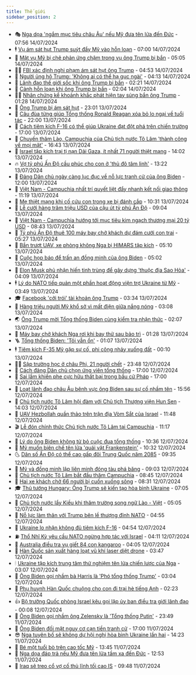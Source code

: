 ```yaml
---
title: Thế giới
sidebar_position: 2
---
```


<!-- vnexpress-the-gioi:START -->
- 🎭 [Nga dọa &#39;ngắm mục tiêu châu Âu&#39; nếu Mỹ đưa tên lửa đến Đức](https://vnexpress.net/nga-doa-ngam-muc-tieu-chau-au-neu-my-dua-ten-lua-den-duc-4769832.html) - 07:56 14/07/2024
- 🕴 [Vụ ám sát hụt Trump suýt đẩy Mỹ vào hỗn loạn](https://vnexpress.net/vu-am-sat-hut-trump-suyt-day-my-vao-hon-loan-4769802.html) - 07:00 14/07/2024
- 🤭 [Mật vụ Mỹ bị chê phản ứng chậm trong vụ ông Trump bị bắn](https://vnexpress.net/mat-vu-my-bi-che-phan-ung-cham-trong-vu-ong-trump-bi-ban-4769763.html) - 05:05 14/07/2024
- 🧑‍💻 [FBI xác định nghi phạm ám sát hụt ông Trump](https://vnexpress.net/fbi-xac-dinh-nghi-pham-am-sat-hut-ong-trump-4769801.html) - 04:53 14/07/2024
- 🦏 [Người ủng hộ Trump: &#39;Không ai có thể hạ gục ngài&#39;](https://vnexpress.net/nguoi-ung-ho-trump-khong-ai-co-the-ha-guc-ngai-4769757.html) - 04:13 14/07/2024
- 🦒 [Lãnh đạo thế giới sốc khi ông Trump bị bắn](https://vnexpress.net/lanh-dao-the-gioi-soc-khi-ong-trump-bi-ban-4769743.html) - 02:21 14/07/2024
- 🌈 [Cảnh hỗn loạn khi ông Trump bị bắn](https://vnexpress.net/canh-hon-loan-khi-ong-trump-bi-ban-4769738.html) - 02:04 14/07/2024
- 🧑‍🏫 [Nhân chứng kể khoảnh khắc phát hiện tay súng bắn ông Trump](https://vnexpress.net/nhan-chung-ke-khoanh-khac-phat-hien-tay-sung-ban-ong-trump-4769731.html) - 01:28 14/07/2024
- 🐲 [Ông Trump bị ám sát hụt](https://vnexpress.net/no-sung-tai-su-kien-van-dong-tranh-cu-cua-ong-trump-4769722-tong-thuat.html) - 23:01 13/07/2024
- 🦒 [Câu đùa từng giúp Tổng thống Ronald Reagan xóa bỏ lo ngại về tuổi tác](https://vnexpress.net/cau-dua-tung-giup-tong-thong-ronald-reagan-xoa-bo-lo-ngai-ve-tuoi-tac-4768144.html) - 22:00 13/07/2024
- 🐻 [Cách tiêm kích F-16 có thể giúp Ukraine đạt đột phá trên chiến trường](https://vnexpress.net/cach-tiem-kich-f-16-co-the-giup-ukraine-dat-dot-pha-tren-chien-truong-4768595.html) - 17:00 13/07/2024
- 🚀 [Chuyến thăm Lào, Campuchia của Chủ tịch nước Tô Lâm &#39;thành công về mọi mặt&#39;](https://vnexpress.net/chuyen-tham-lao-campuchia-cua-chu-tich-nuoc-to-lam-thanh-cong-ve-moi-mat-4769688.html) - 16:43 13/07/2024
- 🥰 [Israel tập kích trại tị nạn Dải Gaza, ít nhất 71 người thiệt mạng](https://vnexpress.net/israel-tap-kich-trai-ti-nan-dai-gaza-it-nhat-71-nguoi-thiet-mang-4769672.html) - 14:02 13/07/2024
- 🔥 [Vợ tỷ phú Ấn Độ cầu phúc cho con ở &#39;thủ đô tâm linh&#39;](https://vnexpress.net/vo-ty-phu-an-do-cau-phuc-cho-con-o-thu-do-tam-linh-4769582.html) - 13:22 13/07/2024
- 🥳 [Đảng Dân chủ ngày càng lục đục về nỗ lực tranh cử của ông Biden](https://vnexpress.net/dang-dan-chu-ngay-cang-luc-duc-ve-no-luc-tranh-cu-cua-ong-biden-4769518.html) - 12:00 13/07/2024
- 💼 [Việt Nam - Campuchia nhất trí quyết liệt đẩy nhanh kết nối giao thông](https://vnexpress.net/viet-nam-campuchia-nhat-tri-quyet-liet-day-nhanh-ket-noi-giao-thong-4769653.html) - 11:19 13/07/2024
- 🤡 [Mẹ thiệt mạng khi cố cứu con trong xe bị đánh cắp](https://vnexpress.net/me-thiet-mang-khi-co-cuu-con-trong-xe-bi-danh-cap-4769559.html) - 10:31 13/07/2024
- 🌁 [Lễ cưới hàng trăm triệu USD của cậu út tỷ phú Ấn Độ](https://vnexpress.net/le-cuoi-hang-tram-trieu-usd-cua-cau-ut-ty-phu-an-do-4769621.html) - 09:04 13/07/2024
- 🤩 [Việt Nam - Campuchia hướng tới mục tiêu kim ngạch thương mại 20 tỷ USD](https://vnexpress.net/viet-nam-campuchia-huong-toi-muc-tieu-kim-ngach-thuong-mai-20-ty-usd-4769625.html) - 08:43 13/07/2024
- 🎉 [Tỷ phú Ấn Độ thuê 100 máy bay chở khách dự đám cưới con trai](https://vnexpress.net/ty-phu-an-do-thue-100-may-bay-cho-khach-du-dam-cuoi-con-trai-4769570.html) - 05:27 13/07/2024
- 🎉 [Bắn trượt UAV, xe phòng không Nga bị HIMARS tập kích](https://vnexpress.net/ban-truot-uav-xe-phong-khong-nga-bi-himars-tap-kich-4769547.html) - 05:10 13/07/2024
- 🌁 [Cuộc họp báo để trấn an đồng minh của ông Biden](https://vnexpress.net/cuoc-hop-bao-de-tran-an-dong-minh-cua-ong-biden-4769252.html) - 05:02 13/07/2024
- 🌊 [Elon Musk phủ nhận hiến tinh trùng để gây dựng &#39;thuộc địa Sao Hỏa&#39;](https://vnexpress.net/elon-musk-phu-nhan-hien-tinh-trung-de-gay-dung-thuoc-dia-sao-hoa-4769493.html) - 04:09 13/07/2024
- 🕴 [Lý do NATO tiếp quản một phần hoạt động viện trợ Ukraine từ Mỹ](https://vnexpress.net/ly-do-nato-tiep-quan-mot-phan-hoat-dong-vien-tro-ukraine-tu-my-4769313.html) - 03:49 13/07/2024
- 🎓 [Facebook &#39;cởi trói&#39; tài khoản ông Trump](https://vnexpress.net/facebook-coi-troi-tai-khoan-ong-trump-4769540.html) - 03:34 13/07/2024
- 🦩 [Hàng triệu người Mỹ khổ sở vì mất điện giữa nắng nóng](https://vnexpress.net/hang-trieu-nguoi-my-kho-so-vi-mat-dien-giua-nang-nong-4769517.html) - 03:08 13/07/2024
- 🌏 [Ông Trump mời Tổng thống Biden cùng kiểm tra nhận thức](https://vnexpress.net/ong-trump-moi-tong-thong-biden-cung-kiem-tra-nhan-thuc-4769476.html) - 02:07 13/07/2024
- 🌋 [Máy bay chở khách Nga rơi khi bay thử sau bảo trì](https://vnexpress.net/may-bay-cho-khach-nga-roi-khi-bay-thu-sau-bao-tri-4769475.html) - 01:28 13/07/2024
- 🪜 [Tổng thống Biden: &#39;Tôi vẫn ổn&#39;](https://vnexpress.net/tong-thong-biden-toi-van-on-4769463.html) - 01:07 13/07/2024
- 🕴 [Tiêm kích F-35 Mỹ gặp sự cố, phi công nhảy xuống đất](https://vnexpress.net/tiem-kich-f-35-my-gap-su-co-phi-cong-nhay-xuong-dat-4769454.html) - 00:10 13/07/2024
- 🧑‍🏫 [Sập trường học ở châu Phi, 21 người chết](https://vnexpress.net/sap-truong-hoc-o-chau-phi-21-nguoi-chet-4769459.html) - 23:48 12/07/2024
- 🌮 [Cách đảng Dân chủ chọn ứng viên tổng thống](https://vnexpress.net/cach-dang-dan-chu-chon-ung-vien-tong-thong-4769135.html) - 17:00 12/07/2024
- 🚦 [Sai lầm khiến phe cực hữu thất bại trong bầu cử Pháp](https://vnexpress.net/sai-lam-khien-phe-cuc-huu-that-bai-trong-bau-cu-phap-4768588.html) - 17:00 12/07/2024
- 💫 [Loạt lãnh đạo châu Âu bênh vực ông Biden sau sự cố nhầm tên](https://vnexpress.net/loat-lanh-dao-chau-au-benh-vuc-ong-biden-sau-su-co-nham-ten-4769431.html) - 15:56 12/07/2024
- 🤡 [Chủ tịch nước Tô Lâm hội đàm với Chủ tịch Thượng viện Hun Sen](https://vnexpress.net/chu-tich-nuoc-to-lam-hoi-dam-voi-chu-tich-thuong-vien-hun-sen-4769418.html) - 14:03 12/07/2024
- 🦣 [UAV Hezbollah quần thảo trên trận địa Vòm Sắt của Israel](https://vnexpress.net/uav-hezbollah-quan-thao-tren-tran-dia-vom-sat-cua-israel-4769184.html) - 11:48 12/07/2024
- 🎬 [Lễ đón chính thức Chủ tịch nước Tô Lâm tại Campuchia](https://vnexpress.net/le-don-chinh-thuc-chu-tich-nuoc-to-lam-tai-campuchia-4769388.html) - 11:17 12/07/2024
- 🎉 [Lý do ông Biden không từ bỏ cuộc đua tổng thống](https://vnexpress.net/ly-do-ong-biden-khong-tu-bo-cuoc-dua-tong-thong-4769062.html) - 10:36 12/07/2024
- 🎡 [Mỹ muốn biên chế tên lửa &#39;quái vật Frankenstein&#39;](https://vnexpress.net/my-muon-bien-che-ten-lua-quai-vat-frankenstein-4769179.html) - 10:32 12/07/2024
- 🌜 [Dân số Ấn Độ có thể cao gấp đôi Trung Quốc năm 2085](https://vnexpress.net/dan-so-an-do-co-the-cao-gap-doi-trung-quoc-nam-2085-4769201.html) - 09:35 12/07/2024
- 🎡 [Mỹ và đồng minh lập liên minh đóng tàu phá băng](https://vnexpress.net/my-va-dong-minh-lap-lien-minh-dong-tau-pha-bang-4769250.html) - 09:03 12/07/2024
- 🤗 [Chủ tịch nước Tô Lâm bắt đầu thăm Campuchia](https://vnexpress.net/chu-tich-nuoc-to-lam-bat-dau-tham-campuchia-4769298.html) - 08:45 12/07/2024
- 🦩 [Hai xe khách chở 66 người bị cuốn xuống sông](https://vnexpress.net/hai-xe-khach-cho-66-nguoi-bi-cuon-xuong-song-4769280.html) - 08:31 12/07/2024
- 🎓 [Thủ tướng Hungary: Ông Trump sẽ kiến tạo hòa bình Ukraine](https://vnexpress.net/thu-tuong-hungary-ong-trump-se-kien-tao-hoa-binh-ukraine-4769177.html) - 07:05 12/07/2024
- 🌁 [Chủ tịch nước lẩy Kiều khi thăm trường song ngữ Lào - Việt](https://vnexpress.net/chu-tich-nuoc-lay-kieu-khi-tham-truong-song-ngu-lao-viet-4769194.html) - 05:05 12/07/2024
- 🤩 [Nỗ lực làm thân với Trump bên lề thượng đỉnh NATO](https://vnexpress.net/no-luc-lam-than-voi-trump-ben-le-thuong-dinh-nato-4769047.html) - 04:55 12/07/2024
- 👹 [Ukraine lo nhận không đủ tiêm kích F-16](https://vnexpress.net/ukraine-lo-nhan-khong-du-tiem-kich-f-16-4769176.html) - 04:54 12/07/2024
- ⛽️ [Thổ Nhĩ Kỳ yêu cầu NATO ngừng hợp tác với Israel](https://vnexpress.net/tho-nhi-ky-yeu-cau-nato-ngung-hop-tac-voi-israel-4769113.html) - 04:11 12/07/2024
- 🚀 [Australia điều tra vụ giết 84 con kangaroo](https://vnexpress.net/australia-dieu-tra-vu-giet-84-con-kangaroo-4768670.html) - 04:05 12/07/2024
- 🎡 [Hàn Quốc sản xuất hàng loạt vũ khí laser diệt drone](https://vnexpress.net/han-quoc-san-xuat-hang-loat-vu-khi-laser-diet-drone-4769079.html) - 03:47 12/07/2024
- 🕯 [Ukraine tập kích trung tâm thử nghiệm tên lửa chiến lược của Nga](https://vnexpress.net/ukraine-tap-kich-trung-tam-thu-nghiem-ten-lua-chien-luoc-cua-nga-4769063.html) - 03:07 12/07/2024
- 🐻 [Ông Biden gọi nhầm bà Harris là &#39;Phó tổng thống Trump&#39;](https://vnexpress.net/ong-biden-goi-nham-ba-harris-la-pho-tong-thong-trump-4769075.html) - 03:04 12/07/2024
- 🚦 [Phụ huynh Hàn Quốc chuộng cho con đi trại hè tiếng Anh](https://vnexpress.net/phu-huynh-han-quoc-chuong-cho-con-di-trai-he-tieng-anh-4768862.html) - 02:23 12/07/2024
- 👍 [Bộ trưởng Quốc phòng Israel kêu gọi lập ủy ban điều tra giới lãnh đạo](https://vnexpress.net/bo-truong-quoc-phong-israel-keu-goi-lap-uy-ban-dieu-tra-gioi-lanh-dao-4769021.html) - 00:08 12/07/2024
- 🚀 [Ông Biden gọi nhầm ông Zelensky là &#39;Tổng thống Putin&#39;](https://vnexpress.net/ong-biden-goi-nham-ong-zelensky-la-tong-thong-putin-4769019.html) - 23:49 11/07/2024
- 🌮 [Ông Biden đối mặt nguy cơ cạn tiền tranh cử](https://vnexpress.net/ong-biden-doi-mat-nguy-co-can-tien-tranh-cu-4768589.html) - 17:00 11/07/2024
- 😎 [Nga tuyên bố sẽ không dự hội nghị hòa bình Ukraine lần hai](https://vnexpress.net/nga-tuyen-bo-se-khong-du-hoi-nghi-hoa-binh-ukraine-lan-hai-4768976.html) - 14:23 11/07/2024
- 🐲 [Bé một tuổi bò trên cao tốc Mỹ](https://vnexpress.net/be-mot-tuoi-bo-tren-cao-toc-my-4768966.html) - 13:45 11/07/2024
- 💫 [Nga dọa đáp trả nếu Mỹ đưa tên lửa tầm xa đến Đức](https://vnexpress.net/nga-doa-dap-tra-neu-my-dua-ten-lua-tam-xa-den-duc-4768963.html) - 12:53 11/07/2024
- 👀 [Iraq sẽ treo cổ vợ cố thủ lĩnh tối cao IS](https://vnexpress.net/iraq-se-treo-co-vo-co-thu-linh-toi-cao-is-4768877.html) - 09:48 11/07/2024<!-- vnexpress-the-gioi:END -->
